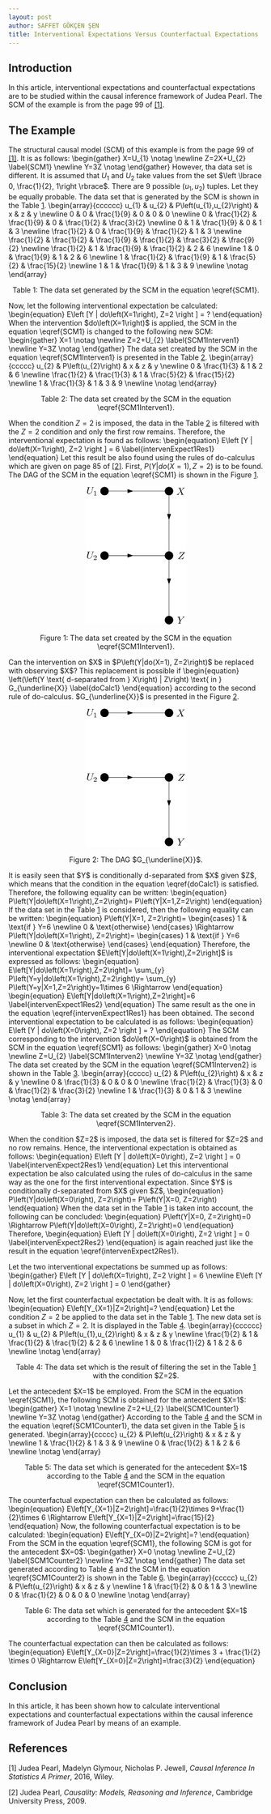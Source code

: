 ```yaml
---
layout: post
author: SAFFET GÖKÇEN ŞEN
title: Interventional Expectations Versus Counterfactual Expectations
---
```


## Introduction
In this article, interventional expectations and counterfactual expectations are 
to be studied within the causal inference framework of Judea Pearl. The SCM of 
the  example is from the page 99 of <a href="#Pearl">[1]</a>. 

## The Example 
The structural causal model (SCM) of this example is from the page 99 of 
<a href="#Pearl">[1]</a>. It is as follows: 
\begin{gather}
	X=U_{1} \notag \newline
	Z=2X+U_{2} \label{SCM1} \newline 
	Y=3Z \notag 
\end{gather} 
However, tha data set is different. It is assumed that $U_{1}$ and $U_{2}$ take 
values from the set $\left \lbrace 0, \frac{1}{2}, 1\right \rbrace$. There are 9 
possible $\left(u_{1},u_{2}\right)$ tuples. Let they be equally probable. The 
data set that is generated by the SCM is shown in the Table 
<a href="#table1">1</a>.
\begin{array}{cccccc}
u_{1} & u_{2} & P\left(u_{1},u_{2}\right) & x & z & y \newline
0 & 0 & \frac{1}{9} & 0 & 0 & 0 \newline 
0 & \frac{1}{2} & \frac{1}{9} & 0 & \frac{1}{2} & \frac{3}{2} \newline 
0 & 1 & \frac{1}{9} & 0 & 1 & 3 \newline 
\frac{1}{2} & 0 & \frac{1}{9} & \frac{1}{2} & 1 & 3 \newline 
\frac{1}{2} & \frac{1}{2} & \frac{1}{9} & \frac{1}{2} & \frac{3}{2} & \frac{9}{2} 
\newline 
\frac{1}{2} & 1 & \frac{1}{9} & \frac{1}{2} & 2 & 6 \newline 
1 & 0 & \frac{1}{9} & 1 & 2 & 6 \newline 
1 & \frac{1}{2} & \frac{1}{9} & 1 & \frac{5}{2} & \frac{15}{2} \newline 
1 & 1  & \frac{1}{9} & 1 & 3 & 9 \newline 
\notag
\end{array} 
<p id="table1" align="center"> Table 1: The data set generated by the SCM in the equation \eqref{SCM1}.</p> 
Now, let the following interventional expectation be calculated:  
\begin{equation}
	E\left [Y | do\left(X=1\right), Z=2 \right ] = ?
\end{equation} 
When the intervention $do\left(X=1\right)$ is applied, the SCM in the equation 
\eqref{SCM1} is changed to the following new SCM: 
\begin{gather}
	X=1 \notag \newline
	Z=2+U_{2} \label{SCM1Interven1} \newline
	Y=3Z \notag
\end{gather} 
The data set created by the SCM in the equation \eqref{SCM1Interven1} is presented 
in the Table <a href="#table2">2</a>. 
\begin{array}{ccccc}
u_{2} & P\left(u_{2}\right) & x & z & y \newline
0 & \frac{1}{3} & 1 & 2 & 6 \newline 
\frac{1}{2} & \frac{1}{3} & 1 & \frac{5}{2} & \frac{15}{2} \newline 
1 & \frac{1}{3} & 1 & 3 & 9 \newline
\notag
\end{array} 
<p id="table2" align="center"> Table 2: The data set created by the SCM in the equation \eqref{SCM1Interven1}.</p> 

When the condition $Z=2$ is imposed, the data in the Table <a href="#table2">2</a> 
is filtered with the $Z=2$ condition and only the first row remains. Therefore, 
the interventional expectation is found as follows: 
\begin{equation}
	E\left [Y | do\left(X=1\right), Z=2 \right ] = 6 
	\label{intervenExpect1Res1}
\end{equation} 
Let this result be also found using the rules of do-calculus which are given on 
page 85 of <a href="#Pearl2">[2]</a>. First, $P\left(Y|do(X=1), Z=2\right)$ is 
to be found. The DAG of the SCM in the equation \eqref{SCM1} is shown in the 
Figure <a href="#dag1">1</a>.
<p align="center">
<img src="/assets/interventionalExpectationsVersusCounterfactual Expectations/dag1.png" style="max-width: 200px;"> 
</p>
<p id="dag1" align="center"> Figure 1: The data set created by the SCM in the equation \eqref{SCM1Interven1}.</p>
Can the intervention on $X$ in $P\left(Y|do(X=1), Z=2\right)$ be replaced with 
observing $X$? This replacement is possible if 
\begin{equation}
	\left(\left(Y \text{ d-separated from } X\right) | Z\right) \text{ in } 
	G_{\underline{X}} 
	\label{doCalc1}
\end{equation} 
according to the second rule of do-calculus. $G_{\underline{X}}$ is presented in 
the Figure <a href="#dag2">2</a>.
<p align="center">
<img src="/assets/interventionalExpectationsVersusCounterfactual Expectations/dag2.png" style="max-width: 200px;"> 
</p>
<p id="dag2" align="center"> Figure 2: The DAG $G_{\underline{X}}$.</p>
It is easily seen that $Y$ is conditionally d-separated from $X$ 
given $Z$, which means that the condition in the equation \eqref{doCalc1} is 
satisfied. Therefore, the following equality can be written: 
\begin{equation}
	P\left(Y|do\left(X=1\right),Z=2\right)=	P\left(Y|X=1,Z=2\right)
\end{equation} 
If the data set in the Table <a href="#table1">1</a> is considered, then the following 
equality can be written: 
\begin{equation}
	P\left(Y|X=1, Z=2\right)=
	\begin{cases}
		1 & \text{if } Y=6 \newline
		0 & \text{otherwise}
	\end{cases} 
	\Rightarrow 
	P\left(Y|do\left(X=1\right), Z=2\right)=
	\begin{cases}
		1 & \text{if } Y=6 \newline
		0 & \text{otherwise}
	\end{cases} 
\end{equation} 
Therefore, the interventional expectation $E\left[Y|do\left(X=1\right),Z=2\right]$ 
is expressed as follows: 
\begin{equation}
	E\left[Y|do\left(X=1\right),Z=2\right]=
	\sum_{y} P\left(Y=y|do\left(X=1\right),Z=2\right)y=
	\sum_{y} P\left(Y=y|X=1,Z=2\right)y=1\times 6 \Rightarrow
\end{equation}
\begin{equation}
	E\left[Y|do\left(X=1\right),Z=2\right]=6
	\label{intervenExpect1Res2} 
\end{equation} 
The same result as the one in the equation \eqref{intervenExpect1Res1} has been 
obtained. 
The second interventional expectation to be calculated is as follows: 
\begin{equation}
	E\left [Y | do\left(X=0\right), Z=2 \right ] = ?
\end{equation} 
The SCM corresponding to the intervention $do\left(X=0\right)$ is obtained from 
the SCM in the equation \eqref{SCM1} as follows: 
\begin{gather}
	X=0 \notag \newline
	Z=U_{2} \label{SCM1Interven2} \newline 
	Y=3Z \notag
\end{gather} 
The data set created by the SCM in the equation \eqref{SCM1Interven2} is shown 
in the Table <a href="#table3">3</a>.
\begin{array}{ccccc}
u_{2} & P\left(u_{2}\right) & x & z & y \newline
0 & \frac{1}{3} & 0 & 0 & 0 \newline 
\frac{1}{2} & \frac{1}{3} & 0 & \frac{1}{2} & \frac{3}{2} \newline 
1 & \frac{1}{3} & 0 & 1 & 3 \newline
\notag
\end{array} 
<p id="table3" align="center"> Table 3: The data set created by the SCM in the equation \eqref{SCM1Interven2}.</p> 
When the condition $Z=2$ is imposed, the data set is filtered for $Z=2$ and 
no row remains. Hence, the interventional expectation is obtained as follows: 
\begin{equation}
	E\left [Y | do\left(X=0\right), Z=2 \right ] = 0 
	\label{intervenExpect2Res1}
\end{equation} 
Let this interventional expectation be also calculated using the rules of 
do-calculus in the same way as the one for the first interventional expectation. 
Since $Y$ is conditionally d-separated from $X$ given $Z$, 
\begin{equation}
	P\left(Y|do\left(X=0\right), Z=2\right)=
	P\left(Y|X=0, Z=2\right)
\end{equation}
When the data set in the Table <a href="#table1">1</a> is taken into account, the 
following can be concluded: 
\begin{equation}
	P\left(Y|X=0, Z=2\right)=0 \Rightarrow 
	P\left(Y|do\left(X=0\right), Z=2\right)=0
\end{equation} 
Therefore, 
\begin{equation}
	E\left [Y | do\left(X=0\right), Z=2 \right ] = 0
	\label{intervenExpect2Res2}
\end{equation} 
is again reached just like the result in the equation \eqref{intervenExpect2Res1}.

Let the two interventional expectations be summed up as follows: 
\begin{gather} 
	E\left [Y | do\left(X=1\right), Z=2 \right ] = 6 \newline
	E\left [Y | do\left(X=0\right), Z=2 \right ] = 0 
\end{gather} 

Now, let the first counterfactual expectation be dealt with. It is as follows: 
\begin{equation}
	E\left[Y_{X=1}|Z=2\right]=?
\end{equation} 
Let the condition $Z=2$ be applied to the data set in the Table 
<a href="#table1">1</a>. The new data set is a subset in which $Z=2$. It is displayed in the Table <a href="#table4">4</a>. 
\begin{array}{cccccc}
u_{1} & u_{2} & P\left(u_{1},u_{2}\right) & x & z & y \newline
\frac{1}{2} & 1 & \frac{1}{2} & \frac{1}{2} & 2 & 6 \newline 
1 & 0 & \frac{1}{2} & 1 & 2 & 6 \newline
\notag
\end{array} 
<p id="table4" align="center"> Table 4: The data set which is the result of filtering the set in the Table <a href="#table1">1</a> with the condition $Z=2$.
</p> 
Let the antecedent $X=1$ be employed. From the SCM in the equation \eqref{SCM1}, 
the following SCM is obtained for the antecedent $X=1$: 
\begin{gather} 
	X=1 \notag \newline
	Z=2+U_{2} \label{SCM1Counter1} \newline
	Y=3Z \notag
\end{gather} 
According to the Table <a href="#table4">4</a> and the SCM in the equation 
\eqref{SCM1Counter1}, the data set given in the Table <a href="#table5">5</a> is 
generated. 
\begin{array}{ccccc}
u_{2} & P\left(u_{2}\right) & x & z & y \newline
1 & \frac{1}{2} & 1 & 3 & 9 \newline 
0 & \frac{1}{2} & 1 & 2 & 6 \newline
\notag
\end{array} 
<p id="table5" align="center"> Table 5: The data set which is generated for the 
antecedent $X=1$ according to the Table <a href="#table4">4</a> and the SCM in the 
equation \eqref{SCM1Counter1}.
</p>
The counterfactual expectation can then be calculated as follows: 
\begin{equation}
	E\left[Y_{X=1}|Z=2\right]=\frac{1}{2}\times 9+\frac{1}{2}\times 6 
	\Rightarrow E\left[Y_{X=1}|Z=2\right]=\frac{15}{2}
\end{equation} 
Now, the following counterfactual expectation is to be calculated: 
\begin{equation}
	E\left[Y_{X=0}|Z=2\right]=?
\end{equation} 
From the SCM in the equation \eqref{SCM1}, the following SCM is got for the 
antecedent $X=0$:
\begin{gather}
	X=0 \notag \newline
	Z=U_{2} \label{SCM1Counter2} \newline 
	Y=3Z \notag
\end{gather} 
The data set generated according to Table <a href="#table4">4</a> and the SCM in 
the equation \eqref{SCM1Counter2} is shown in the Table <a href="#table6">6</a>.
\begin{array}{ccccc}
u_{2} & P\left(u_{2}\right) & x & z & y \newline
1 & \frac{1}{2} & 0 & 1 & 3 \newline 
0 & \frac{1}{2} & 0 & 0 & 0 \newline
\notag
\end{array} 
<p id="table6" align="center"> Table 6: The data set which is generated for the 
antecedent $X=1$ according to the Table <a href="#table4">4</a> and the SCM in the 
equation \eqref{SCM1Counter1}.
</p>
The counterfactual expectation can then be calculated as follows: 
\begin{equation}
	E\left[Y_{X=0}|Z=2\right]=\frac{1}{2}\times 3 + \frac{1}{2} \times 0 
	\Rightarrow E\left[Y_{X=0}|Z=2\right]=\frac{3}{2}
\end{equation} 

## Conclusion 
In this article, it has been shown how to calculate interventional expectations 
and counterfactual expectations within the causal inference framework of Judea 
Pearl by means of an example. 

## References 

<span id="Pearl"> [1] Judea Pearl, Madelyn Glymour, Nicholas P. Jewell, *Causal Inference In Statistics A Primer*, 2016, Wiley.</span> 

<span id="Pearl2"> [2] Judea Pearl, *Causality: Models, Reasoning and Inference*, Cambridge University Press, 2009.</span>
